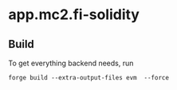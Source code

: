 # app.mc2.fi-solidity

## Build
To get everything backend needs, run
```shell
forge build --extra-output-files evm  --force
```
